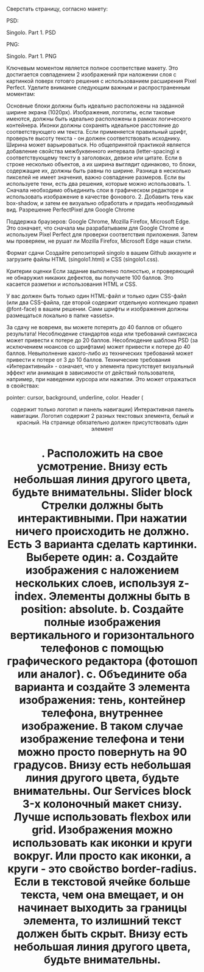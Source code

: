 Сверстать страницу, согласно макету:

PSD:

Singolo. Part 1. PSD

PNG:

Singolo. Part 1. PNG

Ключевым моментом является полное соответствие макету. Это достигается совпадением 2 изображений при наложении слоя с картинкой поверх готовго решения с использованием расширения Pixel Perfect. Уделите внимание следующим важным и распространенным моментам:

Основные блоки должны быть идеально расположены на заданной ширине экрана (1020px).
Изображения, логотипы, если таковые имеются, должны быть идеально расположены в рамках логического контейнера.
Иконки должны сохранять идеальное расстояние до соответствующего им текста.
Если применяется правильный шрифт, проверьте высоту текста - он должен соответствовать исходнику. Ширина может варьироваться. Но общепринятой практикой является добавление свойства межбуквенного интервала (letter-spacing) к соответствующему тексту в заголовках, девизе или цитате.
Если в строке несколько объектов, а их ширина выглядит одинаково, то блоки, содержащие их, должны быть равны по ширине. Разница в несколько пикселей не имеет значения, важно совпадение размеров.
Если вы используете тени, есть два решения, которые можно использовать. 1. Сначала необходимо объединить слои в графическом редакторе и использовать изображение в качестве фонового. 2. Добавить тень как box-shadow, и затем ее визуально обработать и придать необходимый вид.
Разрешение PerfectPixel для Google Chrome

Поддержка браузеров: Google Chrome, Mozilla Firefox, Microsoft Edge. Это означает, что сначала мы разрабатываем для Google Chrome и используем Pixel Perfect для проверки соответствия приложения. Затем мы проверяем, не рушат ли Mozilla Firefox, Microsoft Edge наши стили.

Формат сдачи
Создайте репозиторий singolo в вашем Github аккаунте и загрузите файлы HTML (singolo1.html) и CSS (singolo1.css).

Критерии оценки
Если задание выполнено полностью, и проверяющий не обнаружил никаких дефектов, вы получаете 100 баллов. Это касается разметки и использования HTML и CSS.

У вас должен быть только один HTML-файл и только один CSS-файл (или два CSS-файла, где второй содержит отдельную коллекцию правил @font-face) в вашем решении. Сами шрифты и изображения должны размещаться локально в папке «assets».

За сдачу не вовремя, вы можете потерять до 40 баллов от общего результата!
Несоблюдение стандартов кода или требований синтаксиса может привести к потере до 20 баллов.
Несоблюдение шаблона PSD (за исключением нюансов со шрифтами) может привести к потере до 40 баллов.
Невыполнение какого-либо из технических требований может привести к потере от 3 до 10 баллов.
Технические требования
«Интерактивный» - означает, что у элемента присутствует визуальный эффект или анимация в зависимости от действий пользователя, например, при наведении курсора или нажатии. Это может отражаться в свойствах:

pointer: cursor,
background,
underline,
color.
Header (<header> содержит только логотип и панель навигации)
Интерактивная панель навигации.
Логотип содержит 2 разных текстовых элемента, белый и красный.
На странице обязательно должен присутствовать один элемент <h1>. Расположить на свое усмотрение.
Внизу есть небольшая линия другого цвета, будьте внимательны.
Slider block
Стрелки должны быть интерактивными. При нажатии ничего происходить не должно.
Есть 3 варианта сделать картинки. Выберете один:
a. Создайте изображения с наложением нескольких слоев, используя z-index. Элементы должны быть в position: absolute.
b. Создайте полные изображения вертикального и горизонтального телефонов с помощью графического редактора (фотошоп или аналог).
c. Объедините оба варианта и создайте 3 элемента изображения: тень, контейнер телефона, внутреннее изображение. В таком случае изображение телефона и тени можно просто повернуть на 90 градусов.
Внизу есть небольшая линия другого цвета, будьте внимательны.
Our Services block
3-х колоночный макет снизу. Лучше использовать flexbox или grid.
Изображения можно использовать как иконки и круги вокруг. Или просто как иконки, а круги - это свойство border-radius.
Если в текстовой ячейке больше текста, чем она вмещает, и он начинает выходить за границы элемента, то излишний текст должен быть скрыт.
Внизу есть небольшая линия другого цвета, будьте внимательны.